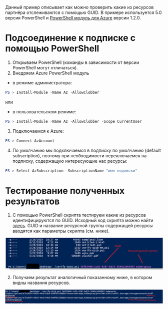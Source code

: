 Данный пример oписывает как можно проверить какие из ресурсов партнёра отслеживаются с помощью GUID. 
В примере используется 5.0 версия PowerShell и [PоwerShell модуль для Azure](https://docs.microsoft.com/en-us/powershell/azure/overview?view=azps-1.2.0) версии 1.2.0. 

# Подсоединение к подписке с помощью PowerShell

1.	Открываем PowerShell (команды в зависимости от версии PowerShell могут отличаться). 
2.	Внедряем Azure PowerShell модуль 
* в режиме администратора: 
```PowerShell
PS > Install-Module -Name Az -AllowClobber
```
или 
* в пользовательском режиме:
```PowerShell
PS > Install-Module -Name Az -AllowClobber -Scope CurrentUser
```
3.	Подключаемся к Аzure: 
```PowerShell
PS > Connect-AzAccount
```
4.	По умолчанию мы подключаемся в подписку по умолчанию (default subscription), поэтому при необходимости переключаемся на подписку, содержащую интересующие нас ресурсы: 
```PowerShell
PS > Select-AzSubscription -SubscriptionName "имя подписки" 
```

 # Тестирование полученных результатов
1.	С помощью PowerShell скрипта тестируем какие из ресурсов идентифицируются по GUID. Исходный код скрипта можно найти [здесь](https://gist.github.com/stuartleeks/ed84b0cc242b0abed85a9aea0b032fc3). GUID и название ресурсной группы содержащей ресурсы вводятся как параметры скрипта (см. ниже). 

 ![alt text](https://github.com/LTUTE/ARM-ISV-GUID/blob/master/Pictures/ps-guid-test.png)
 
2. Получаем результат аналогичный показанному ниже, в котором видны названия ресурсов.
	
 ![alt text](https://github.com/LTUTE/ARM-ISV-GUID/blob/master/Pictures/ps-guid-test-result.png)